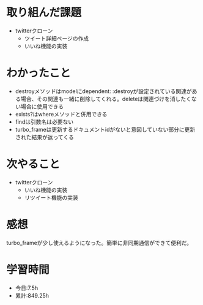 # 取り組んだ課題
- twitterクローン
  - ツイート詳細ページの作成
  - いいね機能の実装
# わかったこと
- destroyメソッドはmodelにdependent: :destroyが設定されている関連がある場合、その関連も一緒に削除してくれる。deleteは関連づけを消したくない場合に使用できる
- exists?はwhereメソッドと併用できる
- findは引数名は必要ない
- turbo_frameは更新するドキュメントidがないと意図していない部分に更新された結果が返ってくる
# 次やること
- twitterクローン
  - いいね機能の実装
  - リツイート機能の実装
# 感想
turbo_frameが少し使えるようになった。簡単に非同期通信ができて便利だ。
# 学習時間
- 今日:7.5h
- 累計:849.25h